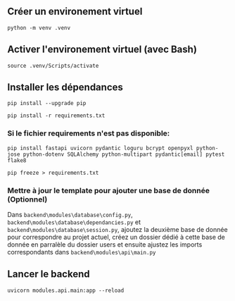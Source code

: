 ## Créer un environement virtuel

```python -m venv .venv```

## Activer l'environement virtuel (avec Bash)

```source .venv/Scripts/activate```

## Installer les dépendances

```pip install --upgrade pip```

```pip install -r requirements.txt```

### Si le fichier requirements n'est pas disponible:

```pip install fastapi uvicorn pydantic loguru bcrypt openpyxl python-jose python-dotenv SQLAlchemy python-multipart pydantic[email] pytest flake8```

```pip freeze > requirements.txt```

### Mettre à jour le template pour ajouter une base de donnée (Optionnel)

Dans `backend\modules\database\config.py`, `backend\modules\database\dependancies.py` et `backend\modules\database\session.py`, ajoutez la deuxième base de donnée pour correspondre au projet actuel, créez un dossier dédié à cette base de donnée en parralèle du dossier users et ensuite ajustez les imports correspondants dans `backend\modules\api\main.py`

## Lancer le backend

```uvicorn modules.api.main:app --reload```